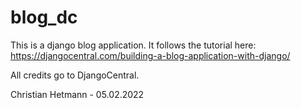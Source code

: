 # blog_dc
This is a django blog application. It follows the tutorial here: https://djangocentral.com/building-a-blog-application-with-django/

All credits go to DjangoCentral.

Christian Hetmann - 05.02.2022
